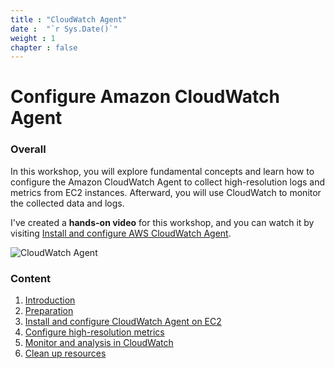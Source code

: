 ```yaml
---
title : "CloudWatch Agent"
date :  "`r Sys.Date()`" 
weight : 1
chapter : false
---
```

# Configure Amazon CloudWatch Agent

### Overall

In this workshop, you will explore fundamental concepts and learn how to configure the Amazon CloudWatch Agent to collect high-resolution logs and metrics from EC2 instances. Afterward, you will use CloudWatch to monitor the collected data and logs.

I've created a **hands-on video** for this workshop, and you can watch it by visiting [Install and configure AWS CloudWatch Agent](http://https://www.youtube.com/watch?v=1zCDei_0RM4).

![CloudWatch Agent](/images/arc-cw-agent-main.png) 

### Content

1. [Introduction](1-introduce/)
2. [Preparation](2-preparation/)
3. [Install and configure CloudWatch Agent on EC2](3-install-config-cwagent/)
4. [Configure high-resolution metrics](4-config-high-resolution-metrics/)
5. [Monitor and analysis in CloudWatch](5-monitor-and-analysis-in-cloudwatch/)
6. [Clean up resources](6-cleanup/)
